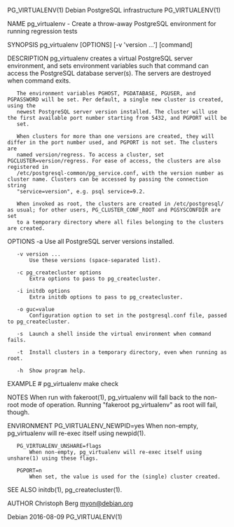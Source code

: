 PG_VIRTUALENV(1)                                         Debian PostgreSQL infrastructure                                         PG_VIRTUALENV(1)

NAME
       pg_virtualenv - Create a throw-away PostgreSQL environment for running regression tests

SYNOPSIS
       pg_virtualenv [OPTIONS] [-v 'version ...'] [command]

DESCRIPTION
       pg_virtualenv creates a virtual PostgreSQL server environment, and sets environment variables such that command can access the PostgreSQL
       database server(s). The servers are destroyed when command exits.

       The environment variables PGHOST, PGDATABASE, PGUSER, and PGPASSWORD will be set. Per default, a single new cluster is created, using the
       newest PostgreSQL server version installed. The cluster will use the first available port number starting from 5432, and PGPORT will be
       set.

       When clusters for more than one versions are created, they will differ in the port number used, and PGPORT is not set. The clusters are
       named version/regress. To access a cluster, set PGCLUSTER=version/regress. For ease of access, the clusters are also registered in
       /etc/postgresql-common/pg_service.conf, with the version number as cluster name. Clusters can be accessed by passing the connection string
       "service=version", e.g. psql service=9.2.

       When invoked as root, the clusters are created in /etc/postgresql/ as usual; for other users, PG_CLUSTER_CONF_ROOT and PGSYSCONFDIR are set
       to a temporary directory where all files belonging to the clusters are created.

OPTIONS
       -a  Use all PostgreSQL server versions installed.

       -v version ...
           Use these versions (space-separated list).

       -c pg_createcluster options
           Extra options to pass to pg_createcluster.

       -i initdb options
           Extra initdb options to pass to pg_createcluster.

       -o guc=value
           Configuration option to set in the postgresql.conf file, passed to pg_createcluster.

       -s  Launch a shell inside the virtual environment when command fails.

       -t  Install clusters in a temporary directory, even when running as root.

       -h  Show program help.

EXAMPLE
         # pg_virtualenv make check

NOTES
       When run with fakeroot(1), pg_virtualenv will fall back to the non-root mode of operation. Running "fakeroot pg_virtualenv" as root will
       fail, though.

ENVIRONMENT
       PG_VIRTUALENV_NEWPID=yes
           When non-empty, pg_virtualenv will re-exec itself using newpid(1).

       PG_VIRTUALENV_UNSHARE=flags
           When non-empty, pg_virtualenv will re-exec itself using unshare(1) using these flags.

       PGPORT=n
           When set, the value is used for the (single) cluster created.

SEE ALSO
       initdb(1), pg_createcluster(1).

AUTHOR
       Christoph Berg <myon@debian.org>

Debian                                                              2016-08-09                                                    PG_VIRTUALENV(1)
